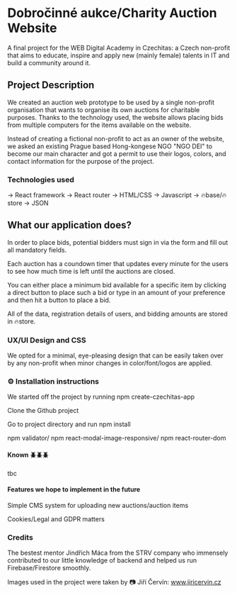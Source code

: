 # Dobročinné aukce/Charity Auction Website
A final project for the WEB Digital Academy in Czechitas: a Czech non-profit that aims to educate, inspire and apply new (mainly female) talents in IT and build a community around it.


## Project Description

We created an auction web prototype to be used by a single non-profit organisation that wants to organise its own auctions for charitable purposes. Thanks to the technology used, the website allows placing bids from multiple computers for the items available on the website. 

Instead of creating a fictional non-profit to act as an owner of the website, we asked an existing Prague based Hong-kongese NGO "NGO DEI" to become our main character and got a permit to use their logos, colors, and contact information for the purpose of the project.

### Technologies used

 -> React framework
 -> React router
 -> HTML/CSS
 -> Javascript
 -> 🔥base/🔥store
 -> JSON

## What our application does?

In order to place bids, potential bidders must sign in via the form and fill out all mandatory fields.

Each auction has a coundown timer that updates every minute for the users to see how much time is left until the auctions are closed.

You can either place a minimum bid available for a specific item by clicking a direct button to place such a bid or type in an amount of your preference and then hit a button to place a bid.

All of the data, registration details of users, and bidding amounts are stored in 🔥store.

### UX/UI Design and CSS

We opted for a minimal, eye-pleasing design that can be easily taken over by any non-profit when minor changes in color/font/logos are applied.

### ⚙️ Installation instructions 

We started off the project by running npm create-czechitas-app

Clone the Github project

Go to project directory and run npm install

npm validator/
npm react-modal-image-responsive/
npm react-router-dom

#### Known 🪲🪲🪲

tbc

#### Features we hope to implement in the future

Simple CMS system for uploading new auctions/auction items

Cookies/Legal and GDPR matters

### Credits

The bestest mentor Jindřich Máca from the STRV company who immensely contributed to our little knowledge of backend  and helped us run Firebase/Firestore smoothly.

Images used in the project were taken by 📷 Jiří Červín: www.jiricervin.cz
